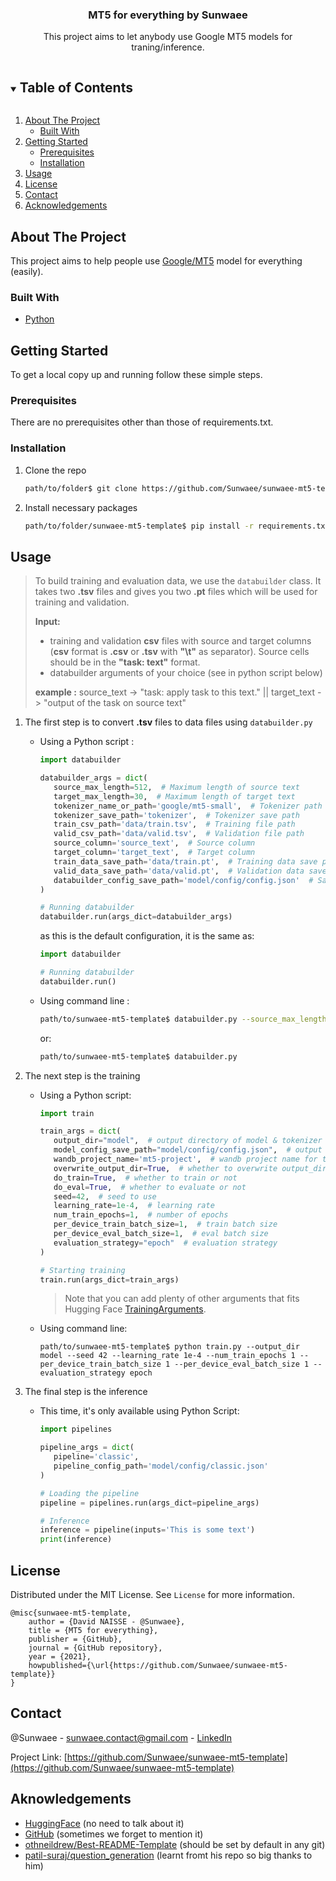 <!-- PROJECT LOGO -->
<h3 align="center">MT5 for everything by Sunwaee</h3>
<p align="center">
This project aims to let anybody use Google MT5 models for traning/inference.
</p>



<!-- TABLE OF CONTENTS -->
<details open="open">
  <summary><h2 style="display: inline-block">Table of Contents</h2></summary>
  <ol>
    <li>
      <a href="#about-the-project">About The Project</a>
      <ul>
        <li><a href="#built-with">Built With</a></li>
      </ul>
    </li>
    <li>
      <a href="#getting-started">Getting Started</a>
      <ul>
        <li><a href="#prerequisites">Prerequisites</a></li>
        <li><a href="#installation">Installation</a></li>
      </ul>
    </li>
    <li><a href="#usage">Usage</a></li>
    <li><a href="#license">License</a></li>
    <li><a href="#contact">Contact</a></li>
    <li><a href="#aknowledgments">Acknowledgements</a></li>
  </ol>
</details>



<!-- ABOUT THE PROJECT -->

## About The Project

This project aims to help people use [Google/MT5](https://huggingface.co/models?search=google%2Fmt5-) model for
everything (easily).

### Built With

* [Python](https://www.python.org/)

<!-- GETTING STARTED -->

## Getting Started

To get a local copy up and running follow these simple steps.

### Prerequisites

There are no prerequisites other than those of requirements.txt.

### Installation

1. Clone the repo
    ```sh
    path/to/folder$ git clone https://github.com/Sunwaee/sunwaee-mt5-template.git
    ```
2. Install necessary packages
    ```sh
    path/to/folder/sunwaee-mt5-template$ pip install -r requirements.txt
    ```

<!-- USAGE EXAMPLES -->

## Usage

> To build training and evaluation data, we use the `databuilder` class. It
> takes two **.tsv** files and gives you two **.pt** files which will be used for
> training and validation.
>
> **Input:**
> - training and validation **csv** files with source and target columns (**csv** format is **.csv** or **.tsv**
    with **"\t"** as separator). Source cells should be in the **"task: text"** format.
> - databuilder arguments of your choice (see in python script below)
>
> **example :** source_text -> "task: apply task to this text."  || target_text -> "output of the task on source text"

1. The first step is to convert **.tsv** files to data files using `databuilder.py`
   - Using a Python script :
        ```python
        import databuilder 
        
        databuilder_args = dict(
           source_max_length=512,  # Maximum length of source text
           target_max_length=30,  # Maximum length of target text
           tokenizer_name_or_path='google/mt5-small',  # Tokenizer path
           tokenizer_save_path='tokenizer',  # Tokenizer save path
           train_csv_path='data/train.tsv',  # Training file path
           valid_csv_path='data/valid.tsv',  # Validation file path
           source_column='source_text',  # Source column
           target_column='target_text',  # Target column
           train_data_save_path='data/train.pt',  # Training data save path
           valid_data_save_path='data/valid.pt',  # Validation data save path
           databuilder_config_save_path='model/config/config.json'  # Save path of databuilder config
        )
        
        # Running databuilder
        databuilder.run(args_dict=databuilder_args)
        ```
      as this is the default configuration, it is the same as:
        ```python
        import databuilder
        
        # Running databuilder
        databuilder.run()
        ```
   - Using command line :
       ```bash
       path/to/sunwaee-mt5-template$ databuilder.py --source_max_length 512 --target_max_length 30 --tokenizer_name_or_path google/mt5-small --tokenizer_save_path tokenizer --train_csv_path data/train.tsv --valid_csv_path data/valid.tsv --source_column source_text --target_column target_text --train_data_save_path data/train.pt --valid_data_save_path data/valid.pt --databuilder_config_save_path data/config/config.json  
       ```
     or:
       ```bash
       path/to/sunwaee-mt5-template$ databuilder.py
       ```

2. The next step is the training
   - Using a Python script:
        ```python
        import train
        
        train_args = dict(
           output_dir="model",  # output directory of model & tokenizer
           model_config_save_path="model/config/config.json",  # output path of model config
           wandb_project_name='mt5-project',  # wandb project name for training tracking
           overwrite_output_dir=True,  # whether to overwrite output_dir or not
           do_train=True,  # whether to train or not
           do_eval=True,  # whether to evaluate or not
           seed=42,  # seed to use
           learning_rate=1e-4,  # learning rate
           num_train_epochs=1,  # number of epochs
           per_device_train_batch_size=1,  # train batch size
           per_device_eval_batch_size=1,  # eval batch size
           evaluation_strategy="epoch"  # evaluation strategy
        )
        
        # Starting training
        train.run(args_dict=train_args)
        ```
     > Note that you can add plenty of other arguments that fits Hugging Face [TrainingArguments](https://huggingface.co/transformers/main_classes/trainer.html#trainingarguments).
   - Using command line:
        ```shell
        path/to/sunwaee-mt5-template$ python train.py --output_dir model --seed 42 --learning_rate 1e-4 --num_train_epochs 1 --per_device_train_batch_size 1 --per_device_eval_batch_size 1 --evaluation_strategy epoch
        ```

3. The final step is the inference
   - This time, it's only available using Python Script:
        ```python
        import pipelines
        
        pipeline_args = dict(
           pipeline='classic',
           pipeline_config_path='model/config/classic.json'
        )
        
        # Loading the pipeline
        pipeline = pipelines.run(args_dict=pipeline_args)
        
        # Inference
        inference = pipeline(inputs='This is some text')
        print(inference)
        ```

<!-- LICENSE -->

## License

Distributed under the MIT License. See `License` for more information.

```quote
@misc{sunwaee-mt5-template,
    author = {David NAISSE - @Sunwaee},
    title = {MT5 for everything},
    publisher = {GitHub},
    journal = {GitHub repository},
    year = {2021},
    howpublished={\url{https://github.com/Sunwaee/sunwaee-mt5-template}}
}
```

<!-- CONTACT -->

## Contact

@Sunwaee - sunwaee.contact@gmail.com - [LinkedIn](https://www.linkedin.com/in/dvdnss/)

Project Link: [https://github.com/Sunwaee/sunwaee-mt5-template](https://github.com/Sunwaee/sunwaee-mt5-template)



<!-- AKNOWLEDGEMENTS -->

## Aknowledgements

- [HuggingFace](https://huggingface.co/) (no need to talk about it)
- [GitHub](https://github.com/) (sometimes we forget to mention it)
- [othneildrew/Best-README-Template](https://github.com/othneildrew/Best-README-Template) (should be set by default in
  any git)
- [patil-suraj/question_generation](https://github.com/patil-suraj/question_generation) (learnt fromt his repo so big
  thanks to him)